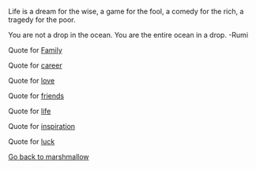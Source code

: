 Life is a dream for the wise, 
a game for the fool, 
a comedy for the rich, 
a tragedy for the poor.

You are not a drop in the ocean. 
You are the entire ocean in a drop. 
-Rumi

Quote for [Family](family/family.md)

Quote for [career](career/career.md)

Quote for [love](love/love.md)

Quote for [friends](friends/friends.md)

Quote for [life](life/life.md)

Quote for [inspiration](inspiration/inspiration.md)

Quote for [luck](luck/luck.md)



[Go back to marshmallow](../marshmallow.md)
